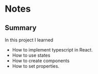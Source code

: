 # Notes

## Summary

In this project I learned

- How to implement typescript in React.
- How to use states
- How to create components
- How to set properties.